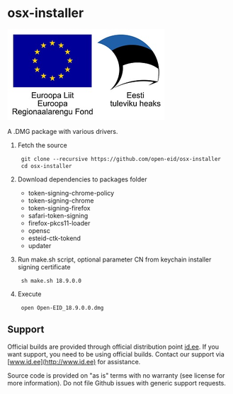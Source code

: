 osx-installer
=============

![European Regional Development Fund](https://github.com/open-eid/DigiDoc4-Client/blob/master/client/images/EL_Regionaalarengu_Fond.png "European Regional Development Fund - DO NOT REMOVE THIS IMAGE BEFORE 05.03.2020")

A .DMG package with various drivers.

1. Fetch the source

        git clone --recursive https://github.com/open-eid/osx-installer
        cd osx-installer

2. Download dependencies to packages folder
   * token-signing-chrome-policy
   * token-signing-chrome
   * token-signing-firefox
   * safari-token-signing
   * firefox-pkcs11-loader
   * opensc
   * esteid-ctk-tokend
   * updater

3. Run make.sh script, optional parameter CN from keychain installer signing  certificate

        sh make.sh 18.9.0.0

4. Execute

        open Open-EID_18.9.0.0.dmg 

## Support
Official builds are provided through official distribution point [id.ee](https://www.id.ee/en/article/install-id-software/). If you want support, you need to be using official builds. Contact our support via [www.id.ee](http://www.id.ee) for assistance.

Source code is provided on "as is" terms with no warranty (see license for more information). Do not file Github issues with generic support requests.
